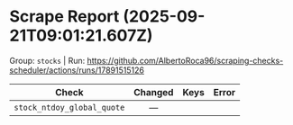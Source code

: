 # Scrape Report (2025-09-21T09:01:21.607Z)

Group: `stocks`  |  Run: https://github.com/AlbertoRoca96/scraping-checks-scheduler/actions/runs/17891515126

| Check | Changed | Keys | Error |
|---|:---:|:--|:--|
| `stock_ntdoy_global_quote` | — |  |  |
